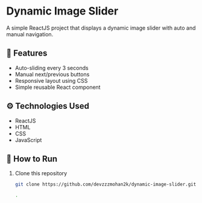 # Dynamic Image Slider

A simple ReactJS project that displays a dynamic image slider with auto and manual navigation.

## 🧠 Features
- Auto-sliding every 3 seconds
- Manual next/previous buttons
- Responsive layout using CSS
- Simple reusable React component

## ⚙ Technologies Used
- ReactJS
- HTML
- CSS
- JavaScript

## 🚀 How to Run
1. Clone this repository  
   ```bash
   git clone https://github.com/devzzzmohan2k/dynamic-image-slider.git

   .
   
